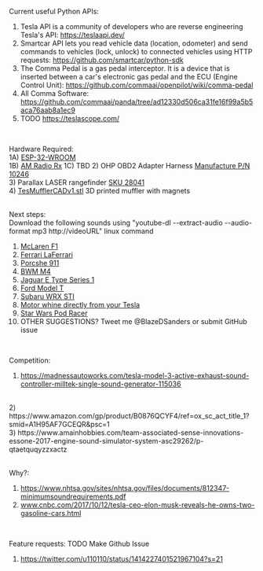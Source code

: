 Current useful Python APIs: <br>
1) Tesla API is a community of developers who are reverse engineering Tesla's API: https://teslaapi.dev/ <br>
2) Smartcar API lets you read vehicle data (location, odometer) and send commands to vehicles (lock, unlock) to connected vehicles using HTTP requests: https://github.com/smartcar/python-sdk <br>
3) The Comma Pedal is a gas pedal interceptor. It is a device that is inserted between a car's electronic gas pedal and the ECU (Engine Control Unit): https://github.com/commaai/openpilot/wiki/comma-pedal <br>
4) All Comma Software: https://github.com/commaai/panda/tree/ad12330d506ca31fe16f99a5b5aca76aab8a1ec9 <br>
5) TODO https://teslascope.com/
<br>

Hardware Required: <br>
1A) [ESP-32-WROOM](https://acrobotic.com/products/acr-00024/) <br>
1B) [AM Radio Rx](https://www.petervis.com/Radios/ta7642/ta7642-am-radio-ic.html)
1C) TBD
2) OHP OBD2 Adapter Harness [Manufacture P/N 10246](www.amazon.com/dp/B08DXY5KVX/ref=cm_sw_r_cp_api_glt_fabc_M5VV59NMV6AZKJVCRG4D?) <br>
3) Parallax LASER rangefinder [SKU 28041](https://www.parallax.com/product/laserping-2m-rangefinder/) <br>
4) [TesMufflerCADv1.stl](https://github.com/OpenSourceIronman/Tes/blob/master/TesMuffler/TesMufflerCADv1.stl) 3D printed muffler with magnets <br>
<br>

Next steps: <br>
Download the following sounds using "youtube-dl --extract-audio --audio-format mp3 http://videoURL" linux command
1) [McLaren F1](www.youtube.com/watch?v=mOI8GWoMF4M) <br>
2) [Ferrari LaFerrari](https://www.youtube.com/watch?v=B4Th3LxCgb4) <br>
3) [Porcshe 911](https://www.youtube.com/watch?v=O1Kyt1qDL30) <br>
4) [BWM M4](https://www.youtube.com/watch?v=0RFoYCG4_TE) <br>
5) [Jaguar E Type Series 1](https://www.youtube.com/watch?v=44sNpPYw5Bo) <br>
6) [Ford Model T](https://www.dailymotion.com/video/x35n5if) <br>
7) [Subaru WRX STI](https://youtu.be/d7Gszyz62e0?t=193) <br>
8) [Motor whine directly from your Tesla](https://www.youtube.com/watch?v=j4AxsGk-LdQ) <br>
9) [Star Wars Pod Racer](https://www.youtube.com/watch?v=f7ogSqLwNQ0) <br>
8) OTHER SUGGESTIONS? Tweet me @BlazeDSanders or submit GitHub issue <br>
<br>

Competition: <br>
1) https://madnessautoworks.com/tesla-model-3-active-exhaust-sound-controller-milltek-single-sound-generator-115036 <br>
<br>
2) https://www.amazon.com/gp/product/B0876QCYF4/ref=ox_sc_act_title_1?smid=A1H95AF7GCEQR&psc=1 <br>
3) https://www.amainhobbies.com/team-associated-sense-innovations-essone-2017-engine-sound-simulator-system-asc29262/p-qtaetquqyzzxactz <br>
<br>

Why?: <br>
1) https://www.nhtsa.gov/sites/nhtsa.gov/files/documents/812347-minimumsoundrequirements.pdf <br>
2) www.cnbc.com/2017/10/12/tesla-ceo-elon-musk-reveals-he-owns-two-gasoline-cars.html <br>
<br>

Feature requests: TODO Make Github Issue
1) https://twitter.com/u110110/status/1414227401521967104?s=21 <br>
<br>
